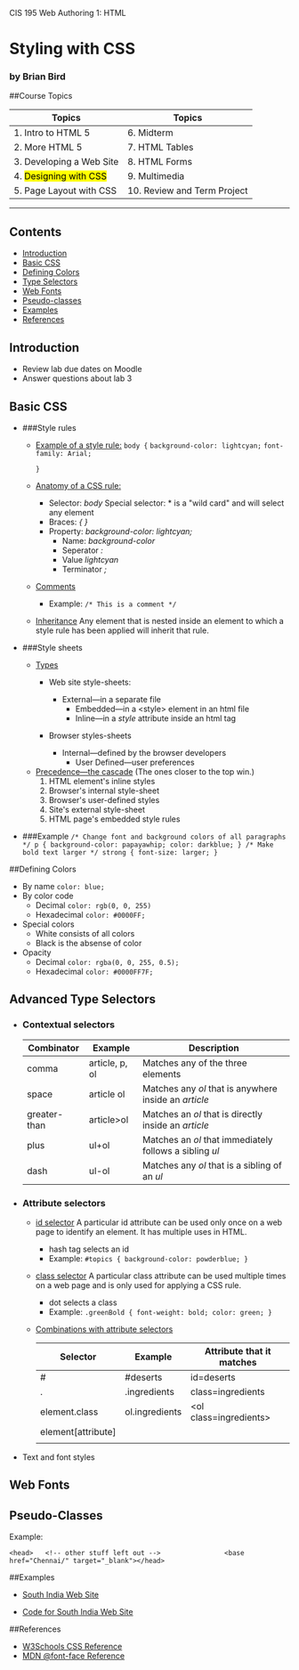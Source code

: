 CIS 195 Web Authoring 1: HTML 

# Styling with CSS

### by Brian Bird

##Course Topics

| Topics                             | Topics                      |
| ---------------------------------- | --------------------------- |
| 1. Intro to HTML 5                 | 6. Midterm                  |
| 2. More HTML 5                     | 7. HTML Tables              |
| 3. Developing a Web Site           | 8. HTML Forms               |
| 4. <mark>Designing with CSS</mark> | 9. Multimedia               |
| 5. Page Layout with CSS            | 10. Review and Term Project |

<hr>

Contents
--------

-   [Introduction](#introduction)
-   [Basic CSS](#basic-css)
-   [Defining Colors](#defining_colors)
-   [Type Selectors](#type-selectors)
-   [Web Fonts](#web-fonts)
-   [Pseudo-classes](#pseudo-classes)
-   [Examples](#examples)
-   [References](#references)

## Introduction

-   Review lab due dates on Moodle
-   Answer questions about lab 3

## Basic CSS

- ###Style rules

  - <u>Example of a style rule:</u>
    `body {`
        `background-color: lightcyan;`
         `font-family: Arial;`

    `}`

  - <u>Anatomy of a CSS rule:</u>

    - Selector: *body*
      Special selector: * is a "wild card" and will select any element
    - Braces: *{ }*
    - Property: *background-color: lightcyan;*
      - Name: *background-color*
      - Seperator  *:*
      - Value  *lightcyan*
      - Terminator  *;*
    
  - <u>Comments</u>

    - Example:
      `/* This is a comment */`
    
  - <u>Inheritance</u>
    Any element that is nested inside an element to which a style rule has been applied will inherit that rule.

- ###Style sheets

  - <u>Types</u>
    - Web site style-sheets:
      
      - External&mdash;in a separate file
          - Embedded&mdash;in a &lt;style&gt; element in an html file
          - Inline&mdash;in a *style* attribute inside an html tag
      
    - Browser styles-sheets
      
      - Internal&mdash;defined by the browser developers
          - User Defined&mdash;user preferences
  - <u>Precedence&mdash;the cascade</u>
    (The ones closer to the top win.)
      1. HTML element's inline styles
      2. Browser's internal style-sheet
      3. Browser's user-defined styles
      4. Site's external style-sheet
      5. HTML page's embedded style rules
  
- ###Example
  `/* Change font and background colors of all paragraphs */
  p {
       background-color: papayawhip;
      color: darkblue;
     }
    /* Make bold text larger */
  strong {
         font-size: larger;
      }`

##Defining Colors

* By name
  `color: blue;`
* By color code
  * Decimal
    `color: rgb(0, 0, 255)`
  * Hexadecimal
    `color: #0000FF;`
* Special colors
  * White consists of all colors
  * Black is the absense of color
* Opacity
  * Decimal
    `color: rgba(0, 0, 255, 0.5);`
  * Hexadecimal
    `color: #0000FF7F;`


## Advanced Type Selectors

- ### Contextual selectors

  | Combinator   | Example        | Description                                             |
  | ------------ | -------------- | ------------------------------------------------------- |
  | comma        | article, p, ol | Matches any of the three elements                       |
  | space        | article ol     | Matches any *ol* that is anywhere inside an *article*   |
  | greater-than | article>ol     | Matches an *ol* that is directly inside an *article*    |
  | plus         | ul+ol          | Matches an *ol* that immediately follows a sibling *ul* |
  | dash         | ul-ol          | Matches any *ol* that is a sibling of an *ul*           |

  

- ### Attribute selectors

  - <u>id selector</u>
    A particular id attribute can be used only once on a web page to identify an element. It has multiple uses in HTML.

    - hash tag selects an id
    - Example:
      `#topics {
          background-color: powderblue;
      }`

  - <u>class selector</u>
    A particular class attribute can be used multiple times on a web page and is only used for applying a CSS rule.

    - dot selects a class
    - Example:
      `.greenBold {
          font-weight: bold;
          color: green;
      }`

  - <u>Combinations with attribute selectors</u>

    | Selector           | Example        | Attribute that it matches    |
    | ------------------ | -------------- | ---------------------------- |
    | #                  | &#35;deserts   | id=deserts                   |
    | .                  | .ingredients   | class=ingredients            |
    | element.class      | ol.ingredients | &lt;ol class=ingredients&gt; |
    | element[attribute] |                |                              |
    |                    |                |                              |

    

- Text and font styles


## Web Fonts

## 

## Pseudo-Classes

Example:

`<head>   <!-- other stuff left out -->                <base href="Chennai/" target="_blank"></head>`

##Examples

* [South India Web Site](https://lcc-cit.github.io/CIS195-Demos/Unit03/Finished/Index.htm)

* [Code for South India Web Site](https://github.com/LCC-CIT/CIS195-Demos/tree/master/Unit03)

##References

* [W3Schools CSS Reference](https://www.w3schools.com/cssref/)
* [MDN @font-face Reference](https://developer.mozilla.org/en-US/docs/Web/CSS/%40font-face)


